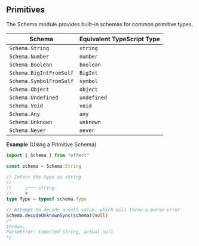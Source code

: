 ## Primitives

The Schema module provides built-in schemas for common primitive types.

| Schema                  | Equivalent TypeScript Type |
| ----------------------- | -------------------------- |
| `Schema.String`         | `string`                   |
| `Schema.Number`         | `number`                   |
| `Schema.Boolean`        | `boolean`                  |
| `Schema.BigIntFromSelf` | `BigInt`                   |
| `Schema.SymbolFromSelf` | `symbol`                   |
| `Schema.Object`         | `object`                   |
| `Schema.Undefined`      | `undefined`                |
| `Schema.Void`           | `void`                     |
| `Schema.Any`            | `any`                      |
| `Schema.Unknown`        | `unknown`                  |
| `Schema.Never`          | `never`                    |

**Example** (Using a Primitive Schema)

```ts twoslash
import { Schema } from "effect"

const schema = Schema.String

// Infers the type as string
//
//     ┌─── string
//     ▼
type Type = typeof schema.Type

// Attempt to decode a null value, which will throw a parse error
Schema.decodeUnknownSync(schema)(null)
/*
throws:
ParseError: Expected string, actual null
*/
```
